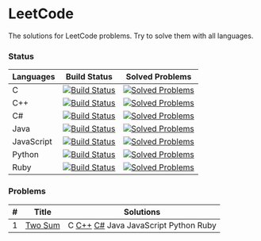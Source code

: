# LeetCode
The solutions for LeetCode problems. Try to solve them with all languages.

### Status
| Languages | Build Status | Solved Problems |
| --------- | ------------ | --------------- |
|C|[![Build Status](https://img.shields.io/appveyor/ci/bigegg/leetcode/c.svg)](https://ci.appveyor.com/project/bigegg/leetcode/branch/c)|[![Solved Problems](https://img.shields.io/badge/Last%20Problem%20ID-0-lightgrey.svg)](https://github.com/BigEgg/LeetCode/tree/C)|
|C++|[![Build Status](https://ci.appveyor.com/api/projects/status/ctouq94adsmnxwg5?svg=true&retina=true)](https://ci.appveyor.com/project/bigegg/leetcode/branch/C++)|[![Solved Problems](https://img.shields.io/badge/Last%20Problem%20ID-1-blue.svg)](https://github.com/BigEgg/LeetCode/tree/C++)|
|C#|[![Build Status](https://ci.appveyor.com/api/projects/status/github/bigegg/leetcode?branch=csharp&svg=true&retina=true)](https://ci.appveyor.com/project/bigegg/leetcode/branch/csharp)|[![Solved Problems](https://img.shields.io/badge/Last%20Problem%20ID-1-blue.svg)](https://github.com/BigEgg/LeetCode/tree/CSharp)|
|Java|[![Build Status](https://img.shields.io/appveyor/ci/bigegg/leetcode/java.svg)](https://ci.appveyor.com/project/bigegg/leetcode/branch/java)|[![Solved Problems](https://img.shields.io/badge/Last%20Problem%20ID-0-lightgrey.svg)](https://github.com/BigEgg/LeetCode/tree/Java)|
|JavaScript|[![Build Status](https://img.shields.io/appveyor/ci/bigegg/leetcode/javascript.svg)](https://ci.appveyor.com/project/bigegg/leetcode/branch/javascript)|[![Solved Problems](https://img.shields.io/badge/Last%20Problem%20ID-0-lightgrey.svg)](https://github.com/BigEgg/LeetCode/tree/JavaScript)|
|Python|[![Build Status](https://img.shields.io/appveyor/ci/bigegg/leetcode/python.svg)](https://ci.appveyor.com/project/bigegg/leetcode/branch/python)|[![Solved Problems](https://img.shields.io/badge/Last%20Problem%20ID-0-lightgrey.svg)](https://github.com/BigEgg/LeetCode/tree/Python)|
|Ruby|[![Build Status](https://img.shields.io/appveyor/ci/bigegg/leetcode/ruby.svg)](https://ci.appveyor.com/project/bigegg/leetcode/branch/ruby)|[![Solved Problems](https://img.shields.io/badge/Last%20Problem%20ID-0-lightgrey.svg)](https://github.com/BigEgg/LeetCode/tree/Ruby)|

### Problems
| # | Title | Solutions |
|---| ----- | --------- |
|1|[Two Sum](https://oj.leetcode.com/problems/two-sum/)| C [C++](./C++/LeetCode/001-TwoSum.cpp) [C#](./CSharp/LeetCode/001-TwoSum.cs) Java JavaScript Python Ruby |

